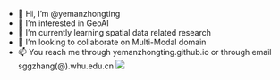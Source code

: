 - 👋 Hi, I’m @yemanzhongting
- 👀 I’m interested in GeoAI
- 🌱 I’m currently learning spatial data related research
- 💞️ I’m looking to collaborate on Multi-Modal domain
- 📫 You reach me through yemanzhongting.github.io or through email sggzhang(@).whu.edu.cn
![](https://komarev.com/ghpvc/?username=yemanzhongting)
